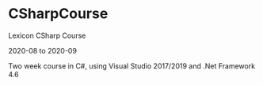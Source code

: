 # CSharpCourse
Lexicon CSharp Course

2020-08 to 2020-09

Two week course in C#, using Visual Studio 2017/2019 and .Net Framework 4.6

